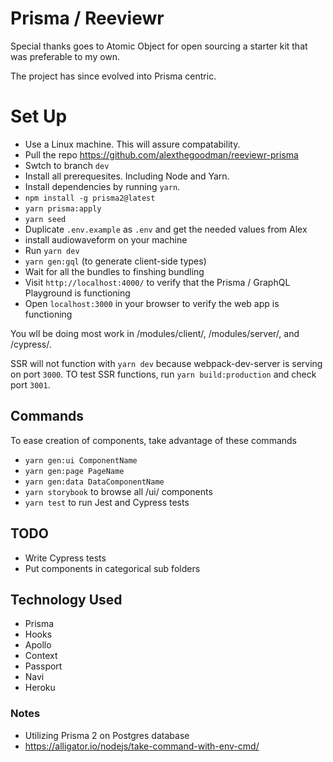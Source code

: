 # Prisma / Reeviewr

Special thanks goes to Atomic Object for open sourcing a starter kit that was preferable to my own.

The project has since evolved into Prisma centric.

# Set Up

- Use a Linux machine. This will assure compatability.
- Pull the repo https://github.com/alexthegoodman/reeviewr-prisma
- Swtch to branch `dev`
- Install all prerequesites. Including Node and Yarn.
- Install dependencies by running `yarn`.
- `npm install -g prisma2@latest`
- `yarn prisma:apply`
- `yarn seed`
- Duplicate `.env.example` as `.env` and get the needed values from Alex
- install audiowaveform on your machine
- Run `yarn dev`
- `yarn gen:gql` (to generate client-side types)
- Wait for all the bundles to finshing bundling
- Visit `http://localhost:4000/` to verify that the Prisma / GraphQL Playground is functioning
- Open `localhost:3000` in your browser to verify the web app is functioning

You wll be doing most work in /modules/client/, /modules/server/, and /cypress/.

SSR will not function with `yarn dev` because webpack-dev-server is serving on port `3000`.
TO test SSR functions, run `yarn build:production` and check port `3001`.

## Commands

To ease creation of components, take advantage of these commands

- `yarn gen:ui ComponentName`
- `yarn gen:page PageName`
- `yarn gen:data DataComponentName`
- `yarn storybook` to browse all /ui/ components
- `yarn test` to run Jest and Cypress tests

## TODO

- Write Cypress tests
- Put components in categorical sub folders

## Technology Used

- Prisma
- Hooks
- Apollo
- Context
- Passport
- Navi
- Heroku

### Notes

- Utilizing Prisma 2 on Postgres database
- https://alligator.io/nodejs/take-command-with-env-cmd/

